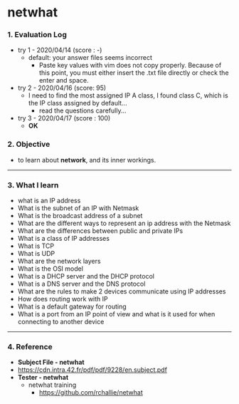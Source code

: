 # netwhat

### 1. Evaluation Log

- try 1 - 2020/04/14 (score : -)
  - default: your answer files seems incorrect
    - Paste key values with vim does not copy properly. Because of this point, you must either insert the .txt file directly or check the enter and space.
- try 2 - 2020/04/16 (score: 95)
  - I need to find the most assigned IP  A class, I found class C, which is the IP class assigned by default...
    - read the questions carefully...
- try 3 - 2020/04/17 (score : 100)
  - **OK**

### 2. Objective

- to learn about **network**, and its inner workings.

___

### 3. What I learn

- what is an IP address
- What is the subnet of an IP with Netmask
- What is the broadcast address of a subnet
- What are the different ways to represent an ip address with the Netmask
- What are the differences between public and private IPs
- What is a class of IP addresses
- What is TCP
- What is UDP
- What are the network layers
- What is the OSI model
- What is a DHCP server and the DHCP protocol
- What is a DNS server and the DNS protocol
- What are the rules to make 2 devices communicate using IP addresses 
- How does routing work with IP
- What is a default gateway for routing
- What is a port from an IP point of view and what is it used for when connecting to another device

---

### 4. Reference

- **Subject File - netwhat** 
- https://cdn.intra.42.fr/pdf/pdf/9228/en.subject.pdf
- **Tester - netwhat**
  - netwhat training
    - https://github.com/rchallie/netwhat
